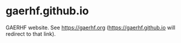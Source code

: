 # gaerhf.github.io
GAERHF website. See https://gaerhf.org (https://gaerhf.github.io will redirect to that link).
